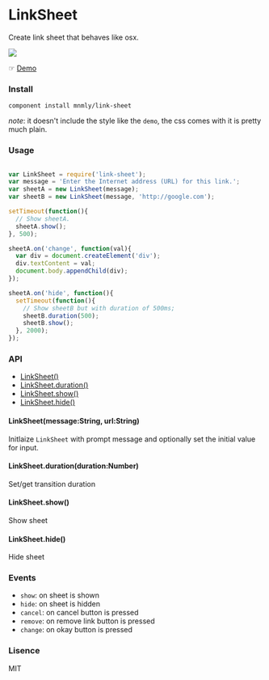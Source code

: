 # LinkSheet

Create link sheet that behaves like osx.

![](http://c.mnmly.com/UwgH/link-sheet.gif)

☞ [Demo](http://mnmly.github.io/link-sheet)

### Install

```
component install mnmly/link-sheet
```

*note*: it doesn't include the style like the `demo`, the css comes with it is pretty much plain.

### Usage
```js

var LinkSheet = require('link-sheet');
var message = 'Enter the Internet address (URL) for this link.';
var sheetA = new LinkSheet(message);
var sheetB = new LinkSheet(message, 'http://google.com');

setTimeout(function(){
  // Show sheetA.
  sheetA.show();
}, 500);

sheetA.on('change', function(val){
  var div = document.createElement('div');
  div.textContent = val;
  document.body.appendChild(div);
});

sheetA.on('hide', function(){
  setTimeout(function(){
    // Show sheetB but with duration of 500ms;
    sheetB.duration(500);
    sheetB.show();
  }, 2000);
});

```

### API

  - [LinkSheet()](#linksheet)
  - [LinkSheet.duration()](#linksheetdurationdurationnumber)
  - [LinkSheet.show()](#linksheetshowdurationnumber)
  - [LinkSheet.hide()](#linksheethidedurationnumber)


#### LinkSheet(message:String, url:String)

  Initlaize `LinkSheet` with prompt message and optionally set the initial value for input.

#### LinkSheet.duration(duration:Number)

  Set/get transition duration

#### LinkSheet.show()
  Show sheet

#### LinkSheet.hide()

  Hide sheet


### Events

  - `show`: on sheet is shown
  - `hide`: on sheet is hidden
  - `cancel`: on cancel button is pressed
  - `remove`: on remove link button is pressed
  - `change`: on okay button is pressed


### Lisence

  MIT
